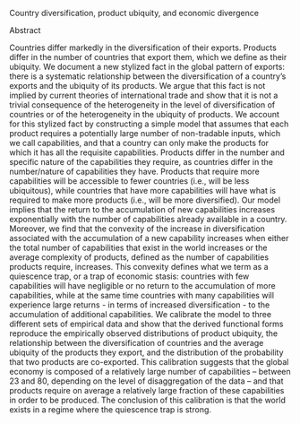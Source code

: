 Country diversification, product ubiquity, and economic divergence

Abstract

Countries differ markedly in the diversification of their exports. Products differ in the number of
countries that export them, which we define as their ubiquity. We document a new stylized fact in
the global pattern of exports: there is a systematic relationship between the diversification of a
country’s exports and the ubiquity of its products. We argue that this fact is not implied by
current theories of international trade and show that it is not a trivial consequence of the
heterogeneity in the level of diversification of countries or of the heterogeneity in the ubiquity of
products. We account for this stylized fact by constructing a simple model that assumes that each
product requires a potentially large number of non-tradable inputs, which we call capabilities, and
that a country can only make the products for which it has all the requisite capabilities. Products
differ in the number and specific nature of the capabilities they require, as countries differ in the
number/nature of capabilities they have. Products that require more capabilities will be accessible
to fewer countries (i.e., will be less ubiquitous), while countries that have more capabilities will
have what is required to make more products (i.e., will be more diversified). Our model implies
that the return to the accumulation of new capabilities increases exponentially with the number of
capabilities already available in a country. Moreover, we find that the convexity of the increase in
diversification associated with the accumulation of a new capability increases when either the
total number of capabilities that exist in the world increases or the average complexity of
products, defined as the number of capabilities products require, increases. This convexity defines
what we term as a quiescence trap, or a trap of economic stasis: countries with few capabilities
will have negligible or no return to the accumulation of more capabilities, while at the same time
countries with many capabilities will experience large returns - in terms of increased
diversification - to the accumulation of additional capabilities. We calibrate the model to three
different sets of empirical data and show that the derived functional forms reproduce the
empirically observed distributions of product ubiquity, the relationship between the
diversification of countries and the average ubiquity of the products they export, and the
distribution of the probability that two products are co-exported. This calibration suggests that the
global economy is composed of a relatively large number of capabilities – between 23 and 80,
depending on the level of disaggregation of the data – and that products require on average a
relatively large fraction of these capabilities in order to be produced. The conclusion of this
calibration is that the world exists in a regime where the quiescence trap is strong. 